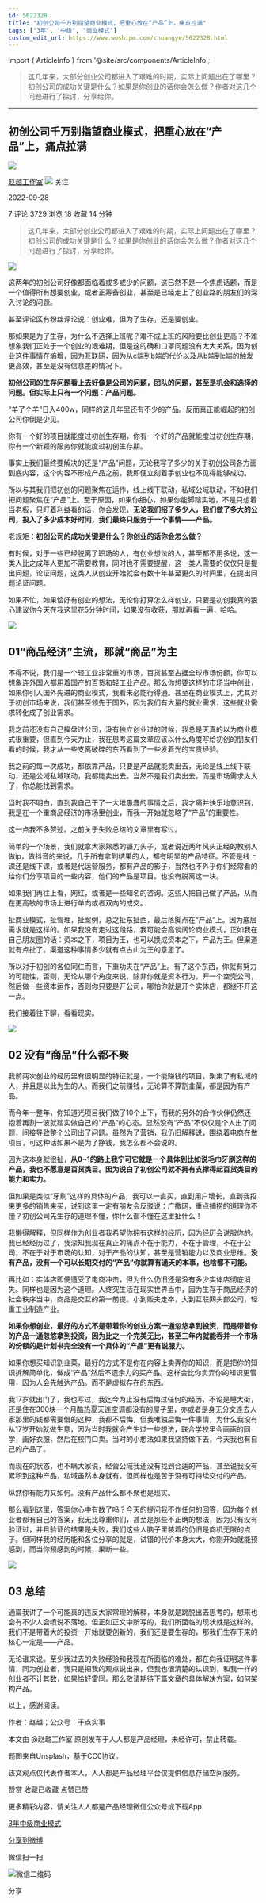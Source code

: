 ```yaml
---
id: 5622328
title: "初创公司千万别指望商业模式，把重心放在“产品”上，痛点拉满"
tags: ["3年", "中级", "商业模式"]
custom_edit_url: https://www.woshipm.com/chuangye/5622328.html
---
```

import { ArticleInfo } from '@site/src/components/ArticleInfo';

<ArticleInfo
    author="赵越工作室"
    authorLink="https://www.woshipm.com/u/1458436"
    published="2022-09-28"
    views={3729}
    comments={7}
    collects={18}
/>

> 这几年来，大部分创业公司都进入了艰难的时期，实际上问题出在了哪里？初创公司的成功关键是什么？如果是你创业的话你会怎么做？作者对这几个问题进行了探讨，分享给你。

---

## 初创公司千万别指望商业模式，把重心放在“产品”上，痛点拉满

[![](https://static.woshipm.com/APP_U_202209_20220901001029_6681.jpg?imageView2/1/w/72/h/72/q/100)](https://www.woshipm.com/u/1458436)

[赵越工作室](https://www.woshipm.com/u/1458436) ![](https://static.woshipm.com/tag/1121_1@2x.png) 关注

2022-09-28

7 评论 3729 浏览 18 收藏 14 分钟

> 这几年来，大部分创业公司都进入了艰难的时期，实际上问题出在了哪里？初创公司的成功关键是什么？如果是你创业的话你会怎么做？作者对这几个问题进行了探讨，分享给你。

![](https://image.yunyingpai.com/wp/2022/09/jEtdB3uVnNvkkiEVyPei.jpg)

这两年的初创公司好像都面临着或多或少的问题，这已然不是一个焦虑话题，而是一个值得所有想要创业，或者正筹备创业，甚至是已经走上了创业路的朋友们的深入讨论的问题。

甚至评论区有粉丝评论说：创业难，但为了生存，还是要创业。

那如果是为了生存，为什么不选择上班呢？难不成上班的风险要比创业更高？不难想象我们正处于一个创业的艰难期，但是这的确和口罩问题没有太大关系，因为创业这件事情在熵增，因为互联网，因为从c端到b端的代价以及从b端到c端的触发更高效，甚至是没有信息差的情况下。

**初创公司的生存问题看上去好像是公司的问题，团队的问题，甚至是机会和选择的问题。但实际上只有一个问题：产品问题。**

“羊了个羊”日入400w，同样的这几年里还有不少的产品。反而真正能崛起的初创公司你倒是少见。

你有一个好的项目就能度过初创生存期，你有一个好的产品就能度过初创生存期，你有一个新颖的服务你就能度过初创生存期。

事实上我们最终要解决的还是“产品”问题，无论我写了多少的关于初创公司各方面到底内容，这个内容不形成产品之前，我即便立刻着手创业也不见得能够成功。

所以与其我们把初创的问题聚焦在运作，线上线下联动，私域公域联动，不如我们把问题聚焦在“产品”上。至于原因，如果你细心，如果你能脚踏实地，不是只想着当老板，只盯着利益看的话，你会发现，**无论我们招了多少人，我们做了多大的公司，投入了多少成本好时间，我们最终只服务于一个事情——产品。**

老规矩：**初创公司的成功关键是什么？你创业的话你会怎么做？**

有时候，对于一些已经脱离了职场的人，有创业想法的人，甚至都不用多说，这一类人比之成年人更加不需要教育，同时也不需要提醒，这一类人需要的仅仅只是提出问题，论证问题，这类人从创业开始就会有数十年甚至更久的时间里，在提出问题论证问题。

如果不忙，如果恰好有创业的想法，无论你打算怎么样创业，只要是初创我真的狠心建议你今天在我这里花5分钟时间，如果没有收获，那就再看一遍，哈哈。

![](https://image.woshipm.com/wp-files/2022/09/6J2oE7UICzpkToRg7yxt.jpeg)

## 01“商品经济”主流，那就“商品”为主

不得不说，我们是一个轻工业非常重的市场，百货甚至占据全球市场份额，你可以想象连外国人都用着国产的百货和轻工业产品。那么你想要这样的市场当中创业，如果你引入国外先进的商业模式，我看未必能行得通。甚至在商业模式上，尤其对于初创市场来说，我们甚至领先于国外，因为我们有大量的就业需求，这些就业需求转化成了创业需求。

我之前还没有自己操盘过公司，没有独立创业过的时候，我总是天真的以为商业模式很重要，但直到今天为止，我在思考这篇文章应该以什么角度写给初创的朋友们看的时候，我才从一些支离破碎的东西看到了一些发着光的宝贵经验。

我之前的每一次成功，都依靠产品，只要是产品就能卖出去，无论是线上线下联动，还是公域私域联动，我都能卖出去。当然不是我们卖出去，而是市场需求太大了，你总能找到需求。

当时我不明白，直到我自己干了一大堆愚蠢的事情之后，我才痛并快乐地意识到，我是在一个重商品经济的市场里创业，而我一开始就忽略了“产品”的重要性。

这一点我不多赘述。之前关于失败总结的文章里有写过。

简单的一个场景，我们就拿大家熟悉的镰刀头子，或者说近两年风头正经的教别人做ip，做抖音的来说，几乎所有拿到结果的人，都有明显的产品特征。不管是线上课还是线下课，或者是代运营服务，都有产品的影子，当然也不外乎你们经常看的给你们分享项目的一些内容，他们的产品是项目。也没有脱离这一块。

如果我们再往上看，网红，或者是一些知名的咨询。这些人把自己做了产品，从而在更高敏的市场上进行单向或者双向的成交。

扯商业模式，扯管理，扯案例，总之扯东扯西，最后落脚点在“产品”上。因为底层需求就是这样的。如果我没有走过这段路，我可能会高谈阔论商业模式，正如我在自己朋友圈的话：资本之下，项目为王，也可以换成资本之下，产品为王。但渠道就有点扯了。渠道这种事情多少就有点占山为王的意思了。

所以对于初创的各位同仁而言，下重功夫在“产品”上。有了这个东西，你就有努力的可能性，否则，无论从哪个角度来说，除非你就是资本行为，开一个空壳公司，然后做一些资本运作，否则你只要是开公司，哪怕你就是开个实体店，都绕不开这一点。

我们接着往下聊，看看现实。

![](https://image.woshipm.com/wp-files/2022/09/gxNZ7XvVmjErir7s6XOT.jpeg)

## 02 没有“商品”什么都不聚

我前两次创业的经历里有很明显的特征就是，一个能赚钱的项目，聚集了有私域的人，并且是以此为生的人。而我们之前赚钱，无论算不算割韭菜，都是因为有产品。

而今年一整年，你知道光项目我们做了10个上下，而我的另外的合作伙伴仍然还抱着再割一波就踏实做自己的“产品”的心态。显然没有“产品”不仅仅是个人出了问题，间接导致整个公司出了问题。虽然为了营销，我仍旧解释说，围绕着电商在做项目，可这种话如果不是为了挣钱，我怎么都不会说的。

因为这本身就很扯，**从0~1的路上我宁可它就是一个具体到比如说毛巾牙刷这样的产品，我也不愿意是百货类目。因为说白了初创公司就不拥有支撑得起百货类目的能力和实力。**

但如果是类似“牙刷”这样的具体的产品，我可以一直买，直到用户增长，直到我招来更多的销售来买，说到这里一定有朋友会反驳说：广撒网，重点捕捞的道理你不懂？初创公司先生存的道理不懂，你什么都不懂在这里扯什么！

我懒得解释，但同样作为创业者我希望你拥有这样的经历，因为经历会说服你的。我已经经历过了，我深知我现在真正的痛点不在于能力，不在于管理，不在于公司，不在于对于市场的认知，对于产品的认知，甚至是营销能力以及商业思维。**没有产品，没有一个可以长期交付的“产品”你就算有通天的本事，也啥都不可能。**

再比如：实体店即便遭受了电商冲击，但为什么仍旧还是没有多少实体店彻底消失。同样也是因为这个道理。人终究生活在现实世界当中，因为生存于商品经济的社会秩序当中，商品是交互的第一前提。小到贩夫走卒，大到互联网头部公司，轻重工业制造产业。

**如果你想创业，最好的方式不是带着你的创业方案一通忽悠拿到投资，而是带着你的产品一通忽悠拿到投资，因为比之一个完美无比，甚至三年内就能吞并一个市场的份额的是计划书完全没有一个具体的“产品”更有说服力。**

如果你想买知识割韭菜，最好的方式不是你在内容上卖弄你的知识，而是把你的知识拆解简单化，做成“产品”然后不遗余力的买产品。这样会比你卖弄你的知识更管用，因为人会先触达产品。而不是虚拟存在的东西。

我17岁就出门了，我也写过，我迄今为止没有后悔过任何的经历，不论是睡大街，还是住在300块一个月酷热夏天连空调都没有的屋子里，亦或者是身无分文连去人家那里的钱都需要借的这种，我都不后悔，但我唯独后悔一件事情，为什么我没有从17岁开始就做生意，因为当时我就会产生过一些想法，联合学校里会画画的同学，画好衣服，然后在校门口卖。当时的小想法如果我坚持做下去，今天我也有自己的产品了。

而现在的状态，也不瞒大家说，经营公域我还没有找到合适的产品，甚至说我没有累积到这种产品，私域虽然本身就有，但同样也是苦于没有可持续交付的产品。

纵然你有能力又如何。没有产品什么都不聚也是现实。

那么看到这里，答案你心中有数了吗？今天的提问我不作任何的回答，因为每个创业者都有自己的答案，我无比尊重你们，甚至是那些不正确的想法，因为只有没有验证过，并且验证的结果是失败，我们这些人脑子里装着的仍旧是商机无限的点子。但同样我的经历能和各位分享的就是，试错的代价本身太大，你刚开始就能预感到，而当你预感到的时候，果断一些。

![](https://image.woshipm.com/wp-files/2022/09/9nb5eWl8RKVIl2jjVZoi.jpeg)

## 03 总结

通篇我讲了一个可能真的违反大家常理的解释，本身就是跳脱出去思考的，想来也会有不少人会喷说不落地。但正如正文中所写的，我们所面临的现状就是这样的。我们不是带着大的投资一开始就要创新的，我们还是要生存的，那我们生存下来的核心一定是——产品。

无论谁来说。至少我过去的失败经验和我现在所面临的难处，都在向我证明这件事情，同为创业者，我只是把我的观点说出来，但我也很清楚的认识到，和我一样的创业者不计其数，如果恰好雷同。那么敬请期待下篇文章的具体解决方案，如何架构产品。

以上，感谢阅读。

作者：赵越；公众号：干点实事

本文由 @赵越工作室 原创发布于人人都是产品经理，未经许可，禁止转载。

题图来自Unsplash，基于CC0协议。

该文观点仅代表作者本人，人人都是产品经理平台仅提供信息存储空间服务。

赞赏 收藏已收藏 点赞已赞

更多精彩内容，请关注人人都是产品经理微信公众号或下载App

[3年](https://www.woshipm.com/tag/3%e5%b9%b4)[中级](https://www.woshipm.com/tag/%e4%b8%ad%e7%ba%a7)[商业模式](https://www.woshipm.com/tag/%e5%95%86%e4%b8%9a%e6%a8%a1%e5%bc%8f)

[分享到微博](https://service.weibo.com/share/share.php?appkey=2775287854&title=初创公司千万别指望商业模式，把重心放在“产品”上，痛点拉满&url=https://www.woshipm.com/chuangye/5622328.html&pic=https://image.yunyingpai.com/wp/2022/09/jEtdB3uVnNvkkiEVyPei.jpg)

微信扫一扫

![微信二维码](https://api.pwmqr.com/qrcode/create/?url=https://www.woshipm.com/chuangye/5622328.html)

分享
